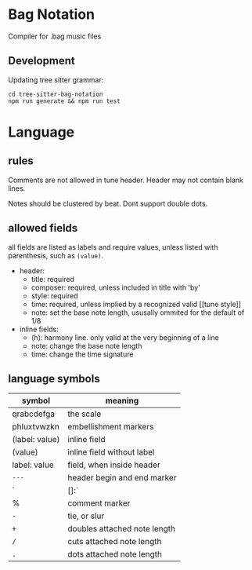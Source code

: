 # Bag Notation

Compiler for .bag music files 

## Development

Updating tree sitter grammar: 
```
cd tree-sitter-bag-notation
npm run generate && npm run test
```

# Language

## rules

Comments are not allowed in tune header.
Header may not contain blank lines. 

Notes should be clustered by beat.
Dont support double dots.

## allowed fields

all fields are listed as labels and require values, unless listed with parenthesis, such as `(value)`.

- header:
  - title: required
  - composer: required, unless included in title with 'by'
  - style: required
  - time: required, unless implied by a recognized valid [[tune style]]
  - note: set the base note length, ususally ommited for the default of 1/8
- inline fields:
  - (h): harmony line. only valid at the very beginning of a line
  - note: change the base note length
  - time: change the time signature
  
  
## language symbols

symbol | meaning
|---|---|
qrabcdefga | the scale
phluxtvwzkn | embellishment markers
(label: value) | inline field
(value) | inline field without label
label: value | field, when inside header
`---` | header begin and end marker
`|[]:` | barline
% | comment marker
`-` | tie, or slur
`+` | doubles attached note length
`/` | cuts attached note length
`.` | dots attached note length

